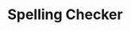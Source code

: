 ---
word: "true"

title: "Spelling Checker"

categories: ['']

tags: ['Spelling', 'Checker']

arwords: 'المدقق الإملائي'

arexps: []

enwords: ['Spelling Checker']

enexps: []

arlexicons: 'د'

enlexicons: 'S'

authors: ['Ruqayya Roshdy']

translators: ['']

citations: 'مقدمة في حوسبة اللغة العربية'

sources: 'مركز الملك عبدالله بن عبدالعزيز الدولي لخدمة اللغة العربية'

slug: ""
---